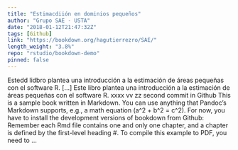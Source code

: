 ```yaml
---
title: "Estimacdiión en dominios pequeños"
author: "Grupo SAE - USTA"
date: "2018-01-12T21:47:32Z"
tags: [Github]
link: "https://bookdown.org/hagutierrezro/SAE/"
length_weight: "3.8%"
repo: "rstudio/bookdown-demo"
pinned: false
---
```


Estedd lidbro plantea una introducción a la estimación de áreas pequeñas con el software R. [...] Este libro plantea una introducción a la estimación de áreas pequeñas con el software R. xxxx vv zz second commit in Github This is a sample book written in Markdown. You can use anything that Pandoc’s Markdown supports, e.g., a math equation \(a^2 + b^2 = c^2\). For now, you have to install the development versions of bookdown from Github: Remember each Rmd file contains one and only one chapter, and a chapter is defined by the first-level heading #. To compile this example to PDF, you need to ...
